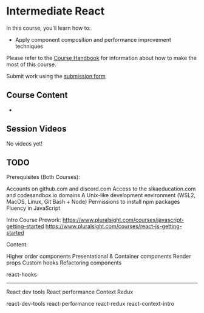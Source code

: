 # Intermediate React

In this course, you'll learn how to:

* Apply component composition and performance improvement techniques

Please refer to the [Course Handbook](/handbook) for information about how to make the most of this course.

Submit work using the [submission form](https://docs.google.com/forms/d/e/1FAIpQLSc5xLIjjL4mXtibHCL21D2XtDp7sNIlR6ukV3CNPhE2peRfeA/viewform?usp=sharing)

## Course Content

* []()

## Session Videos

No videos yet!

## TODO

Prerequisites (Both Courses):

Accounts on github.com and discord.com
Access to the sikaeducation.com and codesandbox.io domains
A Unix-like development environment (WSL2, MacOS, Linux, Git Bash + Node)
Permissions to install npm packages
Fluency in JavaScript

Intro Course Prework:
https://www.pluralsight.com/courses/javascript-getting-started
https://www.pluralsight.com/courses/react-js-getting-started

Content:

Higher order components
Presentational & Container components
Render props
Custom hooks
Refactoring components

react-hooks

---
React dev tools
React performance
Context
Redux

react-dev-tools
react-performance
react-redux
react-context-intro
